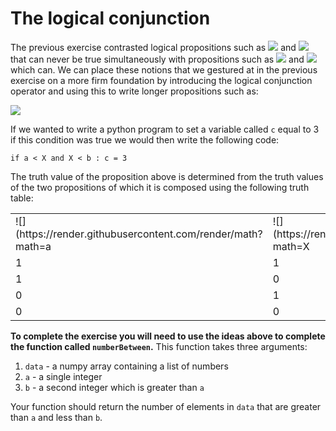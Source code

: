 # The logical conjunction

The previous exercise contrasted logical propositions such as ![](https://render.githubusercontent.com/render/math?math=X=1) and ![](https://render.githubusercontent.com/render/math?math=X=2) that can never be true simultaneously with propositions such as ![](https://render.githubusercontent.com/render/math?math=X<2) and ![](https://render.githubusercontent.com/render/math?math=X>1) which can.  We can place these notions that we gestured at in the previous exercise on a more firm foundation by introducing the logical conjunction operator and using this to write longer propositions such as:

![](https://render.githubusercontent.com/render/math?math=a<X\wedge\X<b)

If we wanted to write a python program to set a variable called `c` equal to 3 if this condition was true we would then write the following code:

````
if a < X and X < b : c = 3
````

The truth value of the proposition above is determined from the truth values of the two propositions of which it is composed using the following truth table:

<table>
  <tr> 
    <td>![](https://render.githubusercontent.com/render/math?math=a<X)</td>
    <td>![](https://render.githubusercontent.com/render/math?math=X<b)</td>
    <td>![](https://render.githubusercontent.com/render/math?math=a<X\wedge\X<b)</td>
  </tr>  
  <tr><td>1</td><td>1</td><td>1</td></tr>
  <tr><td>1</td><td>0</td><td>0</td></tr>
  <tr><td>0</td><td>1</td><td>0</td></tr>
  <tr><td>0</td><td>0</td><td>0</td></tr>
</table>

__To complete the exercise you will need to use the ideas above to complete the function called `numberBetween`.__  This function takes three arguments:

1. `data` - a numpy array containing a list of numbers
2. `a` - a single integer  
3. `b` - a second integer which is greater than `a`

Your function should return the number of elements in `data` that are greater than `a` and less than `b`.

 
